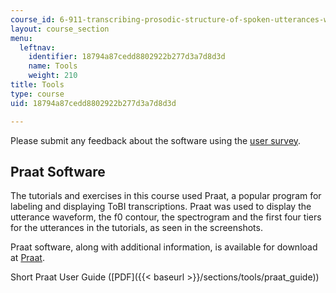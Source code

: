 ```yaml
---
course_id: 6-911-transcribing-prosodic-structure-of-spoken-utterances-with-tobi-january-iap-2006
layout: course_section
menu:
  leftnav:
    identifier: 18794a87cedd8802922b277d3a7d8d3d
    name: Tools
    weight: 210
title: Tools
type: course
uid: 18794a87cedd8802922b277d3a7d8d3d

---
```


Please submit any feedback about the software using the [user survey](https://goo.gl/forms/CNZKqMjP760O2t9x1).

Praat Software
--------------

The tutorials and exercises in this course used Praat, a popular program for labeling and displaying ToBI transcriptions. Praat was used to display the utterance waveform, the f0 contour, the spectrogram and the first four tiers for the utterances in the tutorials, as seen in the screenshots.

Praat software, along with additional information, is available for download at [Praat](http://www.fon.hum.uva.nl/praat/).

Short Praat User Guide ([PDF]({{< baseurl >}}/sections/tools/praat_guide))